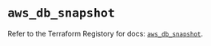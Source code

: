 # `aws_db_snapshot`

Refer to the Terraform Registory for docs: [`aws_db_snapshot`](https://registry.terraform.io/providers/hashicorp/aws/5.5.0/docs/resources/db_snapshot).
